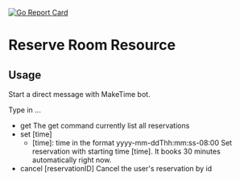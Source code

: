 [![Go Report Card](https://goreportcard.com/badge/github.com/MakeFang/GoUtility)](https://goreportcard.com/badge/github.com/MakeFang/GoUtility)

# Reserve Room Resource

## Usage

Start a direct message with MakeTime bot.

Type in <operation> <arg1> <arg2> ...
- get
The get command currently list all reservations
- set [time]
    - [time]: time in the format yyyy-mm-ddThh:mm:ss-08:00
Set reservation with starting time [time]. It books 30 minutes automatically right now.
- cancel [reservationID]
Cancel the user's reservation by id
